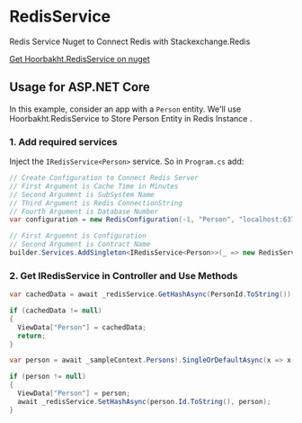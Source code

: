 # RedisService
Redis Service Nuget to Connect Redis with Stackexchange.Redis

[Get Hoorbakht.RedisService on nuget](https://www.nuget.org/packages/Hoorbakht.RedisService/)


## Usage for ASP.NET Core

In this example, consider an app with a `Person` entity. 
We'll use Hoorbakht.RedisService to Store Person Entity in Redis Instance .

### 1. Add required services

Inject the `IRedisService<Person>` service. So in `Program.cs` add:
```C#
// Create Configuration to Connect Redis Server
// First Argument is Cache Time in Minutes
// Second Argument is SubSystem Name
// Third Argument is Redis ConnectionString
// Fourth Argument is Database Number
var configuration = new RedisConfiguration(-1, "Person", "localhost:6379", 1);

// First Arguemnt is Configuration
// Second Argument is Contract Name
builder.Services.AddSingleton<IRedisService<Person>>(_ => new RedisService<Person>(configuration, "RedisPerson"));
```

### 2. Get IRedisService<Person> in Controller and Use Methods

```C#
var cachedData = await _redisService.GetHashAsync(PersonId.ToString());

if (cachedData != null)
{
  ViewData["Person"] = cachedData;
  return;
}

var person = await _sampleContext.Persons!.SingleOrDefaultAsync(x => x.Id == PersonId);

if (person != null)
{
  ViewData["Person"] = person;
  await _redisService.SetHashAsync(person.Id.ToString(), person);
}
```
